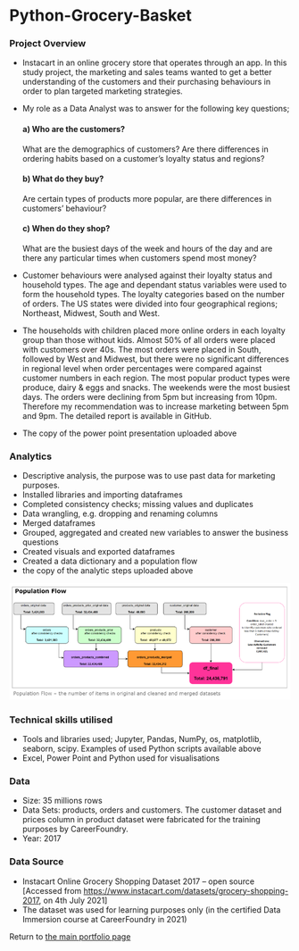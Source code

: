 # Python-Grocery-Basket

### Project Overview
- Instacart in an online grocery store that operates through an app. In this study project, the marketing and sales teams wanted to get a better understanding of the customers and their purchasing behaviours in order to plan targeted marketing strategies. 
- My role as a Data Analyst was to answer for the following key questions; 
    
    #### a) Who are the customers?
    What are the demographics of customers? Are there differences in ordering habits based on a customer’s loyalty status and regions?
     #### b) What do they buy? 
    Are certain types of products more popular, are there differences in customers’ behaviour?
     #### c) When do they shop?
    What are the busiest days of the week and hours of the day and are there any particular times when customers spend most money?

- Customer behaviours were analysed against their loyalty status and household types. The age and dependant status variables were used to form the household types. The loyalty categories based on the number of orders. The US states were divided into four geographical regions; Northeast, Midwest, South and West. 

- The households with children placed more online orders in each loyalty group than those without kids. Almost 50% of all orders were placed with customers over 40s.  The most orders were placed in South, followed by West and Midwest, but there were no significant differences in regional level when order percentages were compared against customer numbers in each region. The most popular product types were produce, dairy & eggs and snacks. The weekends were the most busiest days. The orders were declining from 5pm but increasing from 10pm. Therefore my recommendation was to increase marketing between 5pm and 9pm. The detailed report is available in GitHub. 
- The copy of the power point presentation uploaded above

### Analytics
- Descriptive analysis, the purpose was to use past data for marketing purposes.
- Installed libraries and importing dataframes
- Completed consistency checks; missing values and duplicates
- Data wrangling, e.g. dropping and renaming columns
- Merged dataframes
- Grouped, aggregated and created new variables to answer the business questions
- Created visuals and exported dataframes
- Created a data dictionary and a population flow
- the copy of the analytic steps uploaded above

![](https://github.com/Senja-P/Images/blob/main/GitHub_PopulationFlow..png)

### Technical skills utilised
- Tools and libraries used; Jupyter, Pandas, NumPy, os, matplotlib, seaborn, scipy. Examples of used Python scripts available above
- Excel, Power Point and Python used for visualisations

### Data
- Size: 35 millions rows 
- Data Sets: products, orders and customers. The customer dataset and prices column in product dataset were fabricated for the training purposes by CareerFoundry.
- Year: 2017 

### Data Source 
- Instacart Online Grocery Shopping Dataset 2017 – open source [Accessed from https://www.instacart.com/datasets/grocery-shopping-2017, on 4th July 2021] 
- The dataset was used for learning purposes only (in the certified Data Immersion course at CareerFoundry in 2021)

Return to [the main portfolio page](https://github.com/Senja-P)
